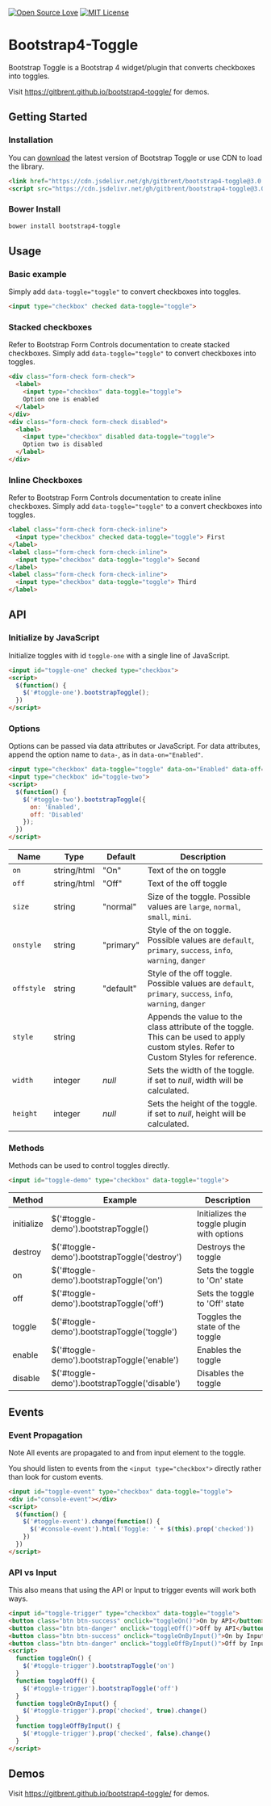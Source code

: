 [![Open Source Love](https://badges.frapsoft.com/os/v1/open-source.svg?v=103)](https://github.com/ellerbrock/open-source-badge/) [![MIT License](https://badges.frapsoft.com/os/mit/mit.svg?v=103)](https://opensource.org/licenses/mit-license.php)

# Bootstrap4-Toggle

Bootstrap Toggle is a Bootstrap 4 widget/plugin that converts checkboxes into toggles.

Visit https://gitbrent.github.io/bootstrap4-toggle/ for demos.

## Getting Started

### Installation
You can [download](https://github.com/gitbrent/bootstrap4-toggle/archive/master.zip) the latest version of Bootstrap Toggle or use CDN to load the library.

```html
<link href="https://cdn.jsdelivr.net/gh/gitbrent/bootstrap4-toggle@3.0.0/css/bootstrap4-toggle.min.css" rel="stylesheet">
<script src="https://cdn.jsdelivr.net/gh/gitbrent/bootstrap4-toggle@3.0.0/js/bootstrap4-toggle.min.js"></script>
```

### Bower Install
```bash
bower install bootstrap4-toggle
```

## Usage

### Basic example
Simply add `data-toggle="toggle"` to convert checkboxes into toggles.

```html
<input type="checkbox" checked data-toggle="toggle">
```

### Stacked checkboxes
Refer to Bootstrap Form Controls documentation to create stacked checkboxes. Simply add `data-toggle="toggle"` to convert checkboxes into toggles.

```html
<div class="form-check form-check">
  <label>
    <input type="checkbox" data-toggle="toggle">
    Option one is enabled
  </label>
</div>
<div class="form-check form-check disabled">
  <label>
    <input type="checkbox" disabled data-toggle="toggle">
    Option two is disabled
  </label>
</div>
```

### Inline Checkboxes
Refer to Bootstrap Form Controls documentation to create inline checkboxes. Simply add `data-toggle="toggle"` to a convert checkboxes into toggles.

```html
<label class="form-check form-check-inline">
  <input type="checkbox" checked data-toggle="toggle"> First
</label>
<label class="form-check form-check-inline">
  <input type="checkbox" data-toggle="toggle"> Second
</label>
<label class="form-check form-check-inline">
  <input type="checkbox" data-toggle="toggle"> Third
</label>
```

## API

### Initialize by JavaScript
Initialize toggles with id `toggle-one` with a single line of JavaScript.

```html
<input id="toggle-one" checked type="checkbox">
<script>
  $(function() {
    $('#toggle-one').bootstrapToggle();
  })
</script>
```

### Options
Options can be passed via data attributes or JavaScript. For data attributes, append the option name to `data-`, as in `data-on="Enabled"`.

```html
<input type="checkbox" data-toggle="toggle" data-on="Enabled" data-off="Disabled">
<input type="checkbox" id="toggle-two">
<script>
  $(function() {
    $('#toggle-two').bootstrapToggle({
      on: 'Enabled',
      off: 'Disabled'
    });
  })
</script>
```

Name|Type|Default|Description|
---|---|---|---
`on`|string/html|"On"|Text of the on toggle
`off`|string/html|"Off"|Text of the off toggle
`size`|string|"normal"|Size of the toggle. Possible values are `large`, `normal`, `small`, `mini`.
`onstyle`|string|"primary"|Style of the on toggle. Possible values are `default`, `primary`, `success`, `info`, `warning`, `danger`
`offstyle`|string|"default"|Style of the off toggle. Possible values are `default`, `primary`, `success`, `info`, `warning`, `danger`
`style`|string| |Appends the value to the class attribute of the toggle. This can be used to apply custom styles. Refer to Custom Styles for reference.
`width`|integer|*null*|Sets the width of the toggle. if set to *null*, width will be calculated.
`height`|integer|*null*|Sets the height of the toggle. if set to *null*, height will be calculated.

### Methods
Methods can be used to control toggles directly.

```html
<input id="toggle-demo" type="checkbox" data-toggle="toggle">
```

Method     |Example                                       |Description
-----------|----------------------------------------------|------------------------------------------
initialize | $('#toggle-demo').bootstrapToggle()          |Initializes the toggle plugin with options
destroy    | $('#toggle-demo').bootstrapToggle('destroy') |Destroys the toggle
on         | $('#toggle-demo').bootstrapToggle('on')      |Sets the toggle to 'On' state
off        | $('#toggle-demo').bootstrapToggle('off')     |Sets the toggle to 'Off' state
toggle     | $('#toggle-demo').bootstrapToggle('toggle')  |Toggles the state of the toggle
enable     | $('#toggle-demo').bootstrapToggle('enable')  |Enables the toggle
disable    | $('#toggle-demo').bootstrapToggle('disable') |Disables the toggle

## Events

### Event Propagation
Note All events are propagated to and from input element to the toggle.

You should listen to events from the `<input type="checkbox">` directly rather than look for custom events.

```html
<input id="toggle-event" type="checkbox" data-toggle="toggle">
<div id="console-event"></div>
<script>
  $(function() {
    $('#toggle-event').change(function() {
      $('#console-event').html('Toggle: ' + $(this).prop('checked'))
    })
  })
</script>
```

### API vs Input
This also means that using the API or Input to trigger events will work both ways.

```html
<input id="toggle-trigger" type="checkbox" data-toggle="toggle">
<button class="btn btn-success" onclick="toggleOn()">On by API</button>
<button class="btn btn-danger" onclick="toggleOff()">Off by API</button>
<button class="btn btn-success" onclick="toggleOnByInput()">On by Input</button>
<button class="btn btn-danger" onclick="toggleOffByInput()">Off by Input</button>
<script>
  function toggleOn() {
    $('#toggle-trigger').bootstrapToggle('on')
  }
  function toggleOff() {
    $('#toggle-trigger').bootstrapToggle('off')  
  }
  function toggleOnByInput() {
    $('#toggle-trigger').prop('checked', true).change()
  }
  function toggleOffByInput() {
    $('#toggle-trigger').prop('checked', false).change()
  }
</script>
```

## Demos
Visit https://gitbrent.github.io/bootstrap4-toggle/ for demos.
